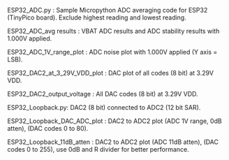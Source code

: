 ESP32_ADC.py : Sample Micropython ADC averaging code for ESP32 (TinyPico board). Exclude highest reading and lowest reading.

ESP32_ADC_avg results : VBAT ADC results and ADC stability results with 1.000V applied.

ESP32_ADC_1V_range_plot : ADC noise plot with 1.000V applied (Y axis = LSB).

ESP32_DAC2_at_3_29V_VDD_plot : DAC plot of all codes (8 bit) at 3.29V VDD.

ESP32_DAC2_output_voltage : All DAC codes (8 bit) at 3.29V VDD.

ESP32_Loopback.py: DAC2 (8 bit) connected to ADC2 (12 bit SAR).

ESP32_Loopback_DAC_ADC_plot : DAC2 to ADC2 plot (ADC 1V range, 0dB atten), (DAC codes 0 to 80).

ESP32_Loopback_11dB_atten : DAC2 to ADC2 plot (ADC 11dB atten), (DAC codes 0 to 255), use 0dB and R divider for better performance.
